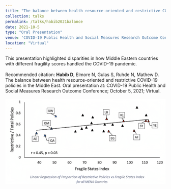 ```yaml
---	
title: "The balance between health resource-oriented and restrictive COVID-19 policies in the Middle East"	
collection: talks	
permalink: /talks/habib2021balance	
date: 2021-10-5
type: "Oral Presentation"
venue: 'COVID-19 Public Health and Social Measures Research Outcome Conference'
location: "Virtual"
---	
```

This presentation highlighted disparities in how Middle Eastern countries with different fragility scores handled the COVID-19 pandemic. 
<br><br>
Recommended citation: **Habib D**, Elmore N, Gulas S, Ruhde N, Mathew D. The balance between health resource-oriented and restrictive COVID-19 policies in the Middle East. Oral presentation at: COVID-19 Public Health and Social Measures Research Outcome Conference; October 5, 2021; Virtual.
<br><br>
![Linear Regression Graph Depicting an Association between Higher State Fragility and Higher Proportion of Restrictive rather than Health-resource Oriented COVID-19 Policies](../images/habib2021balance.png)

